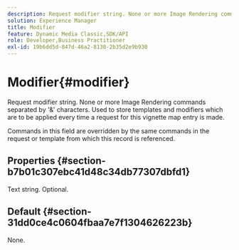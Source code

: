 ```yaml
---
description: Request modifier string. None or more Image Rendering commands separated by '&' characters. Used to store templates and modifiers which are to be applied every time a request for this vignette map entry is made.
solution: Experience Manager
title: Modifier
feature: Dynamic Media Classic,SDK/API
role: Developer,Business Practitioner
exl-id: 19b6dd5d-847d-46a2-8138-2b35d2e9b930
---
```

# Modifier{#modifier}

Request modifier string. None or more Image Rendering commands separated by '&' characters. Used to store templates and modifiers which are to be applied every time a request for this vignette map entry is made.

Commands in this field are overridden by the same commands in the request or template from which this record is referenced.

## Properties {#section-b7b01c307ebc41d48c34db77307dbfd1}

Text string. Optional.

## Default {#section-31dd0ce4c0604fbaa7e7f1304626223b}

None.
